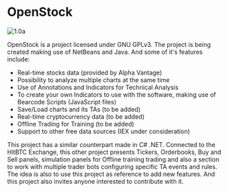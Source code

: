 # OpenStock

![1.0a](https://github.com/lcmeyer37/openstock/blob/master/version1alpha.jpg)

OpenStock is a project licensed under GNU GPLv3. The project is being created making use of NetBeans and Java. And some of it's features include:

* Real-time stocks data (provided by Alpha Vantage)
* Possibility to analyze multiple charts at the same time
* Use of Annotations and Indicators for Technical Analysis
* To create your own Indicators to use with the software, making use of Bearcode Scripts (JavaScript files)
* Save/Load charts and its TAs (to be added)
* Real-time cryptocurrency data (to be added)
* Offline Trading for Training (to be added)
* Support to other free data sources (IEX under consideration)

This project has a similar counterpart made in C# .NET. Connected to the HitBTC Exchange, this other project presents Tickers, Orderbooks, Buy and Sell panels, simulation panels for Offline training trading and also a section to work with multiple trader bots configuring specific TA events and rules. The idea is also to use this project as reference to add new features. And this project also invites anyone interested to contribute with it.
